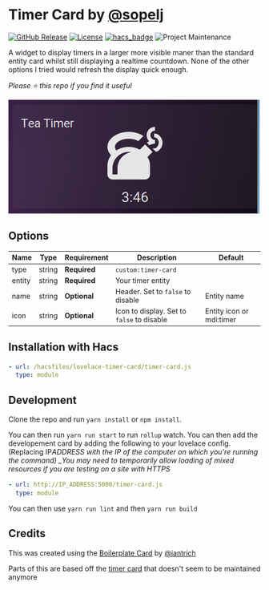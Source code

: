 # Timer Card by [@sopelj](https://www.github.com/sopelj)

[![GitHub Release](https://img.shields.io/github/release/sopelj/lovelace-timer-card.svg?style=for-the-badge)](https://github.com/sopelj/lovelace-timer-card/releases)
[![License](https://img.shields.io/github/license/sopelj/lovelace-timer-card.svg?style=for-the-badge)](LICENSE.md)
[![hacs_badge](https://img.shields.io/badge/HACS-Default-orange.svg?style=for-the-badge)](https://github.com/custom-components/hacs)
![Project Maintenance](https://img.shields.io/maintenance/yes/2020.svg?style=for-the-badge)

A widget to display timers in a larger more visible maner than the standard entity card whilst still displaying a realtime countdown. None of the other options I tried would refresh the display quick enough.

_Please ⭐️ this repo if you find it useful_

![Example](./example.png)

## Options

| Name   | Type   | Requirement  | Description                                | Default                  |
| ------ | ------ | ------------ | ------------------------------------------ | ------------------------ |
| type   | string | **Required** | `custom:timer-card`                        |                          |
| entity | string | **Required** | Your timer entity                          |                          |
| name   | string | **Optional** | Header. Set to `false` to disable          | Entity name              |
| icon   | string | **Optional** | Icon to display. Set to `false` to disable | Entity icon or mdi:timer |

## Installation with Hacs

```yaml
- url: /hacsfiles/lovelace-timer-card/timer-card.js
  type: module
```

## Development

Clone the repo and run `yarn install` or `npm install`.

You can then run `yarn run start` to run `rollup` watch. You can then add the developement card by adding the following to your lovelace config. (Replacing IP*ADDRESS with the IP of the computer on which you're running the command) \_You may need to temporarily allow loading of mixed resources if you are testing on a site with HTTPS*

```yaml
- url: http://IP_ADDRESS:5000/timer-card.js
  type: module
```

You can then use `yarn run lint` and then `yarn run build`

## Credits

This was created using the [Boilerplate Card](https://github.com/custom-cards/boilerplate-card) by [@iantrich](https://www.github.com/iantrich)

Parts of this are based off the [timer card](https://github.com/custom-cards/timer-card) that doesn't seem to be maintained anymore
